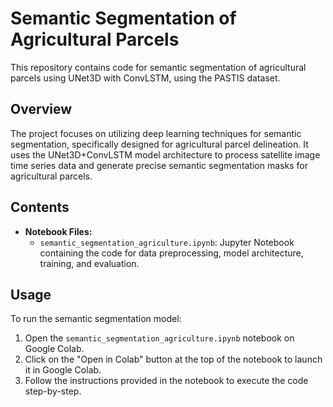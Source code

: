 # Semantic Segmentation of Agricultural Parcels

This repository contains code for semantic segmentation of agricultural parcels using UNet3D with ConvLSTM, using the PASTIS dataset.

## Overview

The project focuses on utilizing deep learning techniques for semantic segmentation, specifically designed for agricultural parcel delineation. It uses the UNet3D+ConvLSTM model architecture to process satellite image time series data and generate precise semantic segmentation masks for agricultural parcels.

## Contents

- **Notebook Files:**
  - `semantic_segmentation_agriculture.ipynb`: Jupyter Notebook containing the code for data preprocessing, model architecture, training, and evaluation.
  
## Usage

To run the semantic segmentation model:
1. Open the `semantic_segmentation_agriculture.ipynb` notebook on Google Colab.
2. Click on the "Open in Colab" button at the top of the notebook to launch it in Google Colab.
3. Follow the instructions provided in the notebook to execute the code step-by-step.



